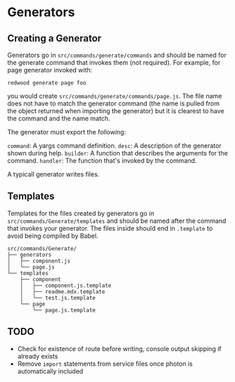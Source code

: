 # Generators

## Creating a Generator

Generators go in `src/commands/generate/commands` and should be named for the generate command that invokes them (not required). For example, for page generator invoked with:

    redwood generate page foo

you would create `src/commands/generate/commands/page.js`. The file name does not have to match the generator command (the name is pulled from the object returned when importing the generator) but it is clearest to have the command and the name match.

The generator must export the following:

  `command`: A yargs command definition.
  `desc`: A description of the generator shown during help.
  `builder`: A function that describes the arguments for the command.
  `handler`: The function that's invoked by the command.

A typicall generator writes files.

## Templates

Templates for the files created by generators go in `src/commands/Generate/templates` and should be named after the command that invokes your generator. The files inside should end in `.template` to avoid being compiled by Babel.

    src/commands/Generate/
    ├── generators
    │   ├── component.js
    │   └── page.js
    └── templates
        ├── component
        │   ├── component.js.template
        │   ├── readme.mdx.template
        │   └── test.js.template
        └── page
            └── page.js.template

## TODO

- Check for existence of route before writing, console output skipping if already exists
- Remove `import` statements from service files once photon is automatically included
